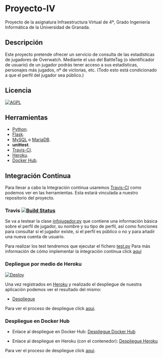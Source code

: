 # Proyecto-IV
Proyecto de la asignatura Infraestructura Virtual de 4º, Grado Ingeniería Informática de la Universidad de Granada.

## Descripción
Este proyecto pretende ofrecer un servicio de consulta de las estadísticas de jugadores de Overwatch.
Mediante el uso del BattleTag (o identificador de usuario) de un jugador podrás tener acceso a sus estadísticas, personajes más jugados, nº de victorias, etc. (Todo esto está condicionado a que el perfil del jugador sea público.)

## Licencia
[![AGPL](https://camo.githubusercontent.com/cb1d26ec555a33e9f09fe279b5edc49996a3bb3b/68747470733a2f2f696d672e736869656c64732e696f2f62616467652f4c6963656e73652d4147504c25323076332d626c75652e737667)](https://www.gnu.org/licenses/agpl.html)

## Herramientas
* [Python](https://www.python.org/).
* [Flask](http://flask.pocoo.org/).
* [MySQL](https://www.mysql.com/) o [MariaDB](https://mariadb.org/).
* **unittest**.
* [Travis-CI](https://travis-ci.com/).
* [Heroku](https://www.heroku.com/).
* [Docker Hub](https://hub.docker.com/).

## Integración Continua
Para llevar a cabo la Integración continua usaremos [Travis-CI](https://travis-ci.com/) como podemos ver en las herramientas. Esta estará vinculada a nuestro repositorio del proyecto.

### Travis [![Build Status](https://travis-ci.org/JmZero/Proyecto-IV.svg?branch=master)](https://travis-ci.org/JmZero/Proyecto-IV)

Se va a testear la clase [infojugador.py](https://github.com/JmZero/Proyecto-IV/blob/master/src/infojugador.py) que contiene una información básica sobre el perfil de jugador, su nombre y su tipo de perfil, así como funciones para consultar si el jugador existe, si el perfil es público o no y para añadir una nueva cuenta de usuario.

Para realizar los test tendremos que ejecutar el fichero [test.py](https://github.com/JmZero/Proyecto-IV/blob/master/test/test.py)
Para más información de cómo implementar la integración continua click [aquí](https://github.com/JmZero/Proyecto-IV/blob/master/doc/InteracionContinua.md)

### Depliegue por medio de Heroku

[![Deploy](https://www.herokucdn.com/deploy/button.png)](https://heroku.com/deploy)

Una vez registrados en [Heroku](https://www.heroku.com/) y realizado el despliegue de nuestra aplicación podemos ver el resultado del mismo:
- [Despliegue](https://owstatistics-app.herokuapp.com/)

Para ver el proceso de despliegue click [aqui](https://github.com/JmZero/Proyecto-IV/blob/master/doc/DespliegueHeroku.md).

### Despliegue en Docker Hub

- Enlace al despliegue en Docker Hub: [Despliegue Docker Hub](https://hub.docker.com/r/jmzerox/proyecto-iv/)

- Enlace al despliegue en Heroku (con el contenedor): [Despliegue Heroku](https://owstatistics.herokuapp.com/)

Para ver el proceso de despliegue click [aqui](https://github.com/JmZero/Proyecto-IV/blob/master/doc/DespliegueDockerHub.md).

